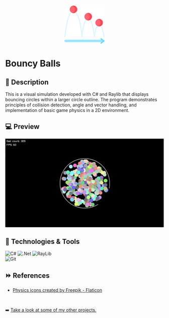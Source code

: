 <p align="center">
	<img src="https://github.com/cseri502/bouncy-balls/blob/main/assets/bounce.png" width="128" title="Bouncy Balls">
</p>

# __Bouncy Balls__

## 📒 Description

This is a visual simulation developed with C# and Raylib that displays bouncing circles within a larger circle outline. The program demonstrates principles of collision detection, angle and vector handling, and implementation of basic game physics in a 2D environment.

## 💻 Preview

<img src="https://github.com/cseri502/bouncy-balls/blob/main/assets/bouncy-balls.png">

## 🚀 Technologies & Tools

![C#](https://img.shields.io/badge/C%23-239120?style=for-the-badge&logo=c-sharp&logoColor=white)
![.Net](https://img.shields.io/badge/.NET-5C2D91?style=for-the-badge&logo=.net&logoColor=white)
![RayLib](https://img.shields.io/badge/RAYLIB-FFFFFF.svg?style=for-the-badge&logo=raylib&logoColor=black)
<br>
![Git](https://img.shields.io/badge/GIT-E44C30?style=for-the-badge&logo=git&logoColor=white)

## ⏩ References

- <a href="https://www.flaticon.com/free-icons/physics" title="physics icons">Physics icons created by Freepik - Flaticon</a>

<br />

➡️ [Take a look at some of my other projects.](https://github.com/cseri502)
